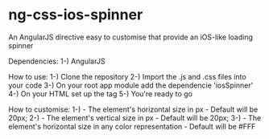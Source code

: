 # ng-css-ios-spinner
An AngularJS directive easy to customise that provide an iOS-like loading spinner

Dependencies:
1-) AngularJS

How to use:
1-) Clone the repository
2-) Import the .js and .css files into your code
3-) On your root app module add the dependencie 'iosSpinner'
4-) On your HTML set up the <ios-spinner> tag
5-) You're ready to go

How to customise: 
1-) <ios-spinner width="$number"> - The element's horizontal size in px - Default will be 20px;
2-) <ios-spinner height="$number"> - The element's vertical size in px - Default will be 20px;
3-) <ios-spinner color="$string"> - The element's horizontal size in any color representation - Default will be #FFF
